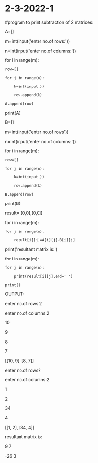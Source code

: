 # 2-3-2022-1
#program to print subtraction  of 2 matrices:

A=[]

m=int(input('enter no.of rows:'))

n=int(input('enter no.of columns:'))

for i in range(m):

    row=[]

    for j in range(n):

        k=int(input())

        row.append(k)

    A.append(row) 

print(A)    

B=[]

m=int(input('enter no.of rows'))

n=int(input('enter no.of columns:'))

for i in range(m):

    row=[]

    for j in range(n):

        k=int(input())

        row.append(k)

    B.append(row)

print(B)

result=[[0,0],[0,0]]

for i in range(m):

    for j in range(n):

        result[i][j]=A[i][j]-B[i][j]

print('resultant matrix is:')

for i in range(m):

    for j in range(n):

        print(result[i][j],end=' ')

    print()

    

    

    

   OUTPUT:

   enter no.of rows:2

enter no.of columns:2

10

9

8

7

[[10, 9], [8, 7]]

enter no.of rows2

enter no.of columns:2

1

2

34

4

[[1, 2], [34, 4]]

resultant matrix is:

9 7 

-26 3

